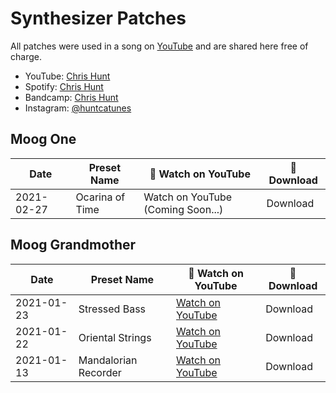 # Synthesizer Patches

All patches were used in a song on [YouTube](https://www.youtube.com/c/ChrisHuntTunes) and are shared here free of charge.

- YouTube: [Chris Hunt](https://www.youtube.com/c/ChrisHuntTunes)
- Spotify: [Chris Hunt](https://open.spotify.com/artist/3BZsngEMYCvtF3ZssXnLjM?si=PJvK76zlSKW90Pm0ica7_w)
- Bandcamp: [Chris Hunt](https://huntca.bandcamp.com)
- Instagram: [@huntcatunes](https://instagram.com/huntcatunes)

## Moog One

| Date       | Preset Name     | 🎥 Watch on YouTube                                  | 📁 Download |
| ---        | ---             | ---                                                  | ---         |
| 2021-02-27 | Ocarina of Time | Watch on YouTube (Coming Soon...)                    | Download    |

## Moog Grandmother

| Date       | Preset Name     | 🎥 Watch on YouTube                              | 📁 Download |
| ---        | ---                  | ---                                                 | ---         |
| 2021-01-23 | Stressed Bass        | [Watch on YouTube](https://youtu.be/CWRDGpsxkaY) | Download |
| 2021-01-22 | Oriental Strings     | [Watch on YouTube](https://youtu.be/MZF7iQ-x4jU) | Download |
| 2021-01-13 | Mandalorian Recorder | [Watch on YouTube](https://youtu.be/6egHCW57OdA) | Download |
